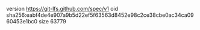 version https://git-lfs.github.com/spec/v1
oid sha256:eabf4de4e907a9b5d22ef5f63563d8452e98c2ce38cbe0ac34ca0960453e1bc0
size 63779
